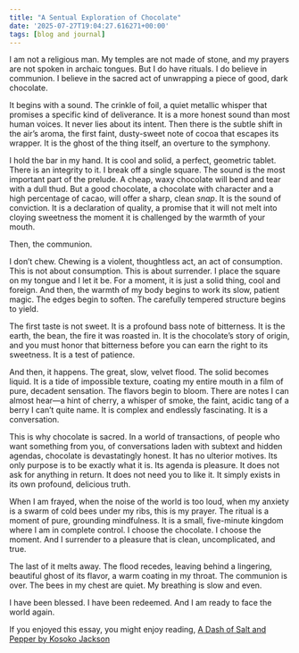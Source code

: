 ```yaml
---
title: "A Sentual Exploration of Chocolate"
date: '2025-07-27T19:04:27.616271+00:00'
tags: [blog and journal]
---
```


I am not a religious man. My temples are not made of stone, and my prayers are not spoken in archaic tongues. But I do have rituals. I do believe in communion. I believe in the sacred act of unwrapping a piece of good, dark chocolate.

It begins with a sound. The crinkle of foil, a quiet metallic whisper that promises a specific kind of deliverance. It is a more honest sound than most human voices. It never lies about its intent. Then there is the subtle shift in the air’s aroma, the first faint, dusty-sweet note of cocoa that escapes its wrapper. It is the ghost of the thing itself, an overture to the symphony.

I hold the bar in my hand. It is cool and solid, a perfect, geometric tablet. There is an integrity to it. I break off a single square. The sound is the most important part of the prelude. A cheap, waxy chocolate will bend and tear with a dull thud. But a good chocolate, a chocolate with character and a high percentage of cacao, will offer a sharp, clean *snap*. It is the sound of conviction. It is a declaration of quality, a promise that it will not melt into cloying sweetness the moment it is challenged by the warmth of your mouth.

Then, the communion.

I don’t chew. Chewing is a violent, thoughtless act, an act of consumption. This is not about consumption. This is about surrender. I place the square on my tongue and I let it be. For a moment, it is just a solid thing, cool and foreign. And then, the warmth of my body begins to work its slow, patient magic. The edges begin to soften. The carefully tempered structure begins to yield.

The first taste is not sweet. It is a profound bass note of bitterness. It is the earth, the bean, the fire it was roasted in. It is the chocolate’s story of origin, and you must honor that bitterness before you can earn the right to its sweetness. It is a test of patience.

And then, it happens. The great, slow, velvet flood. The solid becomes liquid. It is a tide of impossible texture, coating my entire mouth in a film of pure, decadent sensation. The flavors begin to bloom. There are notes I can almost hear—a hint of cherry, a whisper of smoke, the faint, acidic tang of a berry I can’t quite name. It is complex and endlessly fascinating. It is a conversation.

This is why chocolate is sacred. In a world of transactions, of people who want something from you, of conversations laden with subtext and hidden agendas, chocolate is devastatingly honest. It has no ulterior motives. Its only purpose is to be exactly what it is. Its agenda is pleasure. It does not ask for anything in return. It does not need you to like it. It simply exists in its own profound, delicious truth.

When I am frayed, when the noise of the world is too loud, when my anxiety is a swarm of cold bees under my ribs, this is my prayer. The ritual is a moment of pure, grounding mindfulness. It is a small, five-minute kingdom where I am in complete control. I choose the chocolate. I choose the moment. And I surrender to a pleasure that is clean, uncomplicated, and true.

The last of it melts away. The flood recedes, leaving behind a lingering, beautiful ghost of its flavor, a warm coating in my throat. The communion is over. The bees in my chest are quiet. My breathing is slow and even.

I have been blessed. I have been redeemed. And I am ready to face the world again.

If you enjoyed this essay, you might enjoy reading, [A Dash of Salt and Pepper by Kosoko Jackson](https://bookshop.org/a/77/9780593334461)